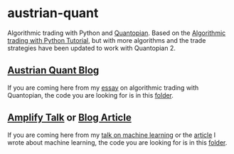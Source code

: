 # austrian-quant
Algorithmic trading with Python and [Quantopian](https://www.quantopian.com/ "Quantopian").
Based on the [Algorithmic trading with Python Tutorial](https://pythonprogramming.net/finance-programming-python-zipline-quantopian-intro/ "Algorithmic trading with Python Tutorial"), but with more algorithms and the trade strategies have been updated to work with Quantopian 2.

## [Austrian Quant Blog](http://blog.tomiwa.ca/austrian-quant "The Austrian Quant")
If you are coming here from my [essay](http://blog.tomiwa.ca/austrian-quant "The Austrian Quant") on algorithmic trading with Quantopian, the code you are looking for is in this [folder](https://github.com/ademidun/austrian-quant/tree/master/quantopian "Austrian Quant Code").


## [Amplify Talk](http://tomiwa.ca/talks "Lunch and Learn") or [Blog Article](http://blog.tomiwa.ca/ "Article Title")

If you are coming here from my [talk on machine learning](http://tomiwa.ca/talks "Lunch and Learn") or the [article](http://blog.tomiwa.ca/practical-machine-learning "Practical Machine Learning") I wrote about machine learning, the code you are looking for is in this [folder](https://github.com/ademidun/austrian-quant/tree/master/amplify "Amplify Code").
